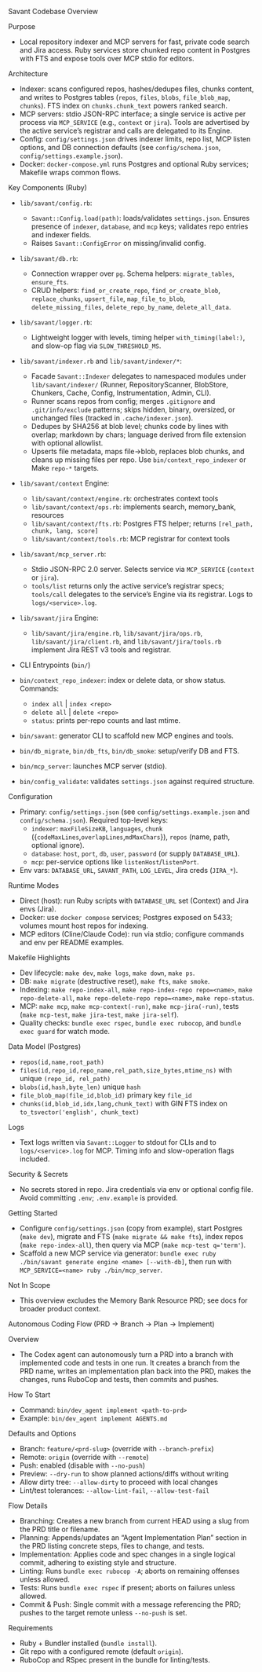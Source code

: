 Savant Codebase Overview

Purpose
- Local repository indexer and MCP servers for fast, private code search and Jira access. Ruby services store chunked repo content in Postgres with FTS and expose tools over MCP stdio for editors.

Architecture
- Indexer: scans configured repos, hashes/dedupes files, chunks content, and writes to Postgres tables (`repos`, `files`, `blobs`, `file_blob_map`, `chunks`). FTS index on `chunks.chunk_text` powers ranked search.
- MCP servers: stdio JSON-RPC interface; a single service is active per process via `MCP_SERVICE` (e.g., `context` or `jira`). Tools are advertised by the active service’s registrar and calls are delegated to its Engine.
- Config: `config/settings.json` drives indexer limits, repo list, MCP listen options, and DB connection defaults (see `config/schema.json`, `config/settings.example.json`).
- Docker: `docker-compose.yml` runs Postgres and optional Ruby services; Makefile wraps common flows.

Key Components (Ruby)
- `lib/savant/config.rb`:
  - `Savant::Config.load(path)`: loads/validates `settings.json`. Ensures presence of `indexer`, `database`, and `mcp` keys; validates repo entries and indexer fields.
  - Raises `Savant::ConfigError` on missing/invalid config.
- `lib/savant/db.rb`:
  - Connection wrapper over `pg`. Schema helpers: `migrate_tables`, `ensure_fts`.
  - CRUD helpers: `find_or_create_repo`, `find_or_create_blob`, `replace_chunks`, `upsert_file`, `map_file_to_blob`, `delete_missing_files`, `delete_repo_by_name`, `delete_all_data`.
- `lib/savant/logger.rb`:
  - Lightweight logger with levels, timing helper `with_timing(label:)`, and slow-op flag via `SLOW_THRESHOLD_MS`.
- `lib/savant/indexer.rb` and `lib/savant/indexer/*`:
  - Facade `Savant::Indexer` delegates to namespaced modules under `lib/savant/indexer/` (Runner, RepositoryScanner, BlobStore, Chunkers, Cache, Config, Instrumentation, Admin, CLI).
  - Runner scans repos from config; merges `.gitignore` and `.git/info/exclude` patterns; skips hidden, binary, oversized, or unchanged files (tracked in `.cache/indexer.json`).
  - Dedupes by SHA256 at blob level; chunks code by lines with overlap; markdown by chars; language derived from file extension with optional allowlist.
  - Upserts file metadata, maps file→blob, replaces blob chunks, and cleans up missing files per repo. Use `bin/context_repo_indexer` or Make `repo-*` targets.
- `lib/savant/context` Engine:
  - `lib/savant/context/engine.rb`: orchestrates context tools
  - `lib/savant/context/ops.rb`: implements search, memory_bank, resources
  - `lib/savant/context/fts.rb`: Postgres FTS helper; returns `[rel_path, chunk, lang, score]`
  - `lib/savant/context/tools.rb`: MCP registrar for context tools
- `lib/savant/mcp_server.rb`:
  - Stdio JSON-RPC 2.0 server. Selects service via `MCP_SERVICE` (`context` or `jira`).
  - `tools/list` returns only the active service’s registrar specs; `tools/call` delegates to the service’s Engine via its registrar. Logs to `logs/<service>.log`.
- `lib/savant/jira` Engine:
  - `lib/savant/jira/engine.rb`, `lib/savant/jira/ops.rb`, `lib/savant/jira/client.rb`, and `lib/savant/jira/tools.rb` implement Jira REST v3 tools and registrar.

- CLI Entrypoints (`bin/`)
- `bin/context_repo_indexer`: index or delete data, or show status. Commands:
  - `index all` | `index <repo>`
  - `delete all` | `delete <repo>`
  - `status`: prints per-repo counts and last mtime.
- `bin/savant`: generator CLI to scaffold new MCP engines and tools.
- `bin/db_migrate`, `bin/db_fts`, `bin/db_smoke`: setup/verify DB and FTS.
- `bin/mcp_server`: launches MCP server (stdio).
- `bin/config_validate`: validates `settings.json` against required structure.

Configuration
- Primary: `config/settings.json` (see `config/settings.example.json` and `config/schema.json`). Required top-level keys:
  - `indexer`: `maxFileSizeKB`, `languages`, `chunk` ({`codeMaxLines`,`overlapLines`,`mdMaxChars`}), `repos` (name, path, optional ignore).
  - `database`: `host`, `port`, `db`, `user`, `password` (or supply `DATABASE_URL`).
  - `mcp`: per-service options like `listenHost`/`listenPort`.
- Env vars: `DATABASE_URL`, `SAVANT_PATH`, `LOG_LEVEL`, Jira creds (`JIRA_*`).

Runtime Modes
- Direct (host): run Ruby scripts with `DATABASE_URL` set (Context) and Jira envs (Jira).
- Docker: use `docker compose` services; Postgres exposed on 5433; volumes mount host repos for indexing.
- MCP editors (Cline/Claude Code): run via stdio; configure commands and env per README examples.

Makefile Highlights
- Dev lifecycle: `make dev`, `make logs`, `make down`, `make ps`.
- DB: `make migrate` (destructive reset), `make fts`, `make smoke`.
- Indexing: `make repo-index-all`, `make repo-index-repo repo=<name>`, `make repo-delete-all`, `make repo-delete-repo repo=<name>`, `make repo-status`.
- MCP: `make mcp`, `make mcp-context(-run)`, `make mcp-jira(-run)`, tests (`make mcp-test`, `make jira-test`, `make jira-self`).
- Quality checks: `bundle exec rspec`, `bundle exec rubocop`, and `bundle exec guard` for watch mode.

Data Model (Postgres)
- `repos(id,name,root_path)`
- `files(id,repo_id,repo_name,rel_path,size_bytes,mtime_ns)` with unique `(repo_id, rel_path)`
- `blobs(id,hash,byte_len)` unique `hash`
- `file_blob_map(file_id,blob_id)` primary key `file_id`
- `chunks(id,blob_id,idx,lang,chunk_text)` with GIN FTS index on `to_tsvector('english', chunk_text)`

Logs
- Text logs written via `Savant::Logger` to stdout for CLIs and to `logs/<service>.log` for MCP. Timing info and slow-operation flags included.

Security & Secrets
- No secrets stored in repo. Jira credentials via env or optional config file. Avoid committing `.env`; `.env.example` is provided.

Getting Started
- Configure `config/settings.json` (copy from example), start Postgres (`make dev`), migrate and FTS (`make migrate && make fts`), index repos (`make repo-index-all`), then query via MCP (`make mcp-test q='term'`).
- Scaffold a new MCP service via generator: `bundle exec ruby ./bin/savant generate engine <name> [--with-db]`, then run with `MCP_SERVICE=<name> ruby ./bin/mcp_server`.

Not In Scope
- This overview excludes the Memory Bank Resource PRD; see docs for broader product context.

Autonomous Coding Flow (PRD → Branch → Plan → Implement)

Overview
- The Codex agent can autonomously turn a PRD into a branch with implemented code and tests in one run. It creates a branch from the PRD name, writes an implementation plan back into the PRD, makes the changes, runs RuboCop and tests, then commits and pushes.

How To Start
- Command: `bin/dev_agent implement <path-to-prd>`
- Example: `bin/dev_agent implement AGENTS.md`

Defaults and Options
- Branch: `feature/<prd-slug>` (override with `--branch-prefix`)
- Remote: `origin` (override with `--remote`)
- Push: enabled (disable with `--no-push`)
- Preview: `--dry-run` to show planned actions/diffs without writing
- Allow dirty tree: `--allow-dirty` to proceed with local changes
- Lint/test tolerances: `--allow-lint-fail`, `--allow-test-fail`

Flow Details
- Branching: Creates a new branch from current HEAD using a slug from the PRD title or filename.
- Planning: Appends/updates an “Agent Implementation Plan” section in the PRD listing concrete steps, files to change, and tests.
- Implementation: Applies code and spec changes in a single logical commit, adhering to existing style and structure.
- Linting: Runs `bundle exec rubocop -A`; aborts on remaining offenses unless allowed.
- Tests: Runs `bundle exec rspec` if present; aborts on failures unless allowed.
- Commit & Push: Single commit with a message referencing the PRD; pushes to the target remote unless `--no-push` is set.

Requirements
- Ruby + Bundler installed (`bundle install`).
- Git repo with a configured remote (default `origin`).
- RuboCop and RSpec present in the bundle for linting/tests.
